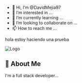 - 👋 Hi, I’m @DavidMejia97
- 👀 I’m interested in ...
- 🌱 I’m currently learning ...
- 💞️ I’m looking to collaborate on ...
- 📫 How to reach me ...

hola estoy haciendo una prueba


![Logo](https://dev-to-uploads.s3.amazonaws.com/uploads/articles/th5xamgrr6se0x5ro4g6.png)


## 🚀 About Me
I'm a full stack developer...


<!---
DavidMejia97/DavidMejia97 is a ✨ special ✨ repository because its `README.md` (this file) appears on your GitHub profile.
You can click the Preview link to take a look at your changes.
--->
